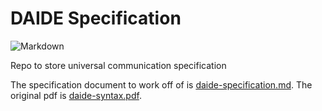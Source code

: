 # DAIDE Specification

![Markdown](https://img.shields.io/badge/markdown-%23000000.svg?style=for-the-badge&logo=markdown&logoColor=white)

Repo to store universal communication specification

The specification document to work off of is [daide-specification.md](daide-specification.md). The original pdf is [daide-syntax.pdf](daide-syntax.pdf).
